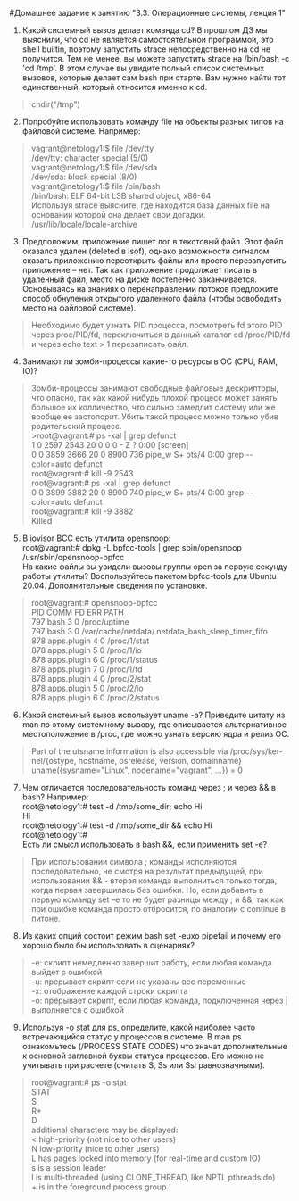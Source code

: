 #Домашнее задание к занятию "3.3. Операционные системы, лекция 1"
1.	Какой системный вызов делает команда cd? В прошлом ДЗ мы выяснили, что cd не является самостоятельной программой, это shell builtin, поэтому запустить strace непосредственно на cd не получится. Тем не менее, вы можете запустить strace на /bin/bash -c 'cd /tmp'. В этом случае вы увидите полный список системных вызовов, которые делает сам bash при старте. Вам нужно найти тот единственный, который относится именно к cd.  
>chdir("/tmp")  
2.	Попробуйте использовать команду file на объекты разных типов на файловой системе. Например:   
>vagrant@netology1:$ file /dev/tty  
/dev/tty: character special (5/0)  
vagrant@netology1:$ file /dev/sda  
/dev/sda: block special (8/0)  
vagrant@netology1:$ file /bin/bash  
/bin/bash: ELF 64-bit LSB shared object, x86-64  
Используя strace выясните, где находится база данных file на основании которой она делает свои догадки.  
>/usr/lib/locale/locale-archive  

3.	Предположим, приложение пишет лог в текстовый файл. Этот файл оказался удален (deleted в lsof), однако возможности сигналом сказать приложению переоткрыть файлы или просто перезапустить приложение – нет. Так как приложение продолжает писать в удаленный файл, место на диске постепенно заканчивается. Основываясь на знаниях о перенаправлении потоков предложите способ обнуления открытого удаленного файла (чтобы освободить место на файловой системе).  
>Необходимо будет узнать PID процесса, посмотреть fd этого PID через proc/PID/fd, переключиться в данный каталог cd /proc/PID/fd и через echo text > 1 перезаписать файл.  

4.	Занимают ли зомби-процессы какие-то ресурсы в ОС (CPU, RAM, IO)?  
>Зомби-процессы занимают свободные файловые дескрипторы, что опасно, так как какой нибудь плохой процесс может занять большое их колличество, что сильно замедлит систему или же вообще ее застопорит. Убить такой процесс можно только убив родительский процесс.  
	>root@vagrant:# ps -xal | grep defunct  
1     0    2597    2543  20   0      0     0 -      Z    ?          0:00 [screen] <defunct>  
0     0    3859    3666  20   0   8900   736 pipe_w S+   pts/4      0:00 grep --color=auto defunct  	
root@vagrant:# kill -9 2543  
root@vagrant:# ps -xal | grep defunct  
0     0    3899    3882  20   0   8900   740 pipe_w S+   pts/4      0:00 grep --color=auto defunct  
root@vagrant:# kill -9 3882  
Killed  
5.	В iovisor BCC есть утилита opensnoop:   
root@vagrant:# dpkg -L bpfcc-tools | grep sbin/opensnoop  
/usr/sbin/opensnoop-bpfcc  
На какие файлы вы увидели вызовы группы open за первую секунду работы утилиты? Воспользуйтесь пакетом bpfcc-tools для Ubuntu 20.04. Дополнительные сведения по установке.  
>root@vagrant:# opensnoop-bpfcc   
PID    COMM               FD ERR PATH  
797    bash                3   0 /proc/uptime  
797    bash                3   0 /var/cache/netdata/.netdata_bash_sleep_timer_fifo  
878    apps.plugin         4   0 /proc/1/stat  
878    apps.plugin         5   0 /proc/1/io  
878    apps.plugin         6   0 /proc/1/status  
878    apps.plugin         7   0 /proc/1/fd  
878    apps.plugin         4   0 /proc/2/stat  
878    apps.plugin         5   0 /proc/2/io  
878    apps.plugin         6   0 /proc/2/status  
6.	Какой системный вызов использует uname -a? Приведите цитату из man по этому системному вызову, где описывается альтернативное местоположение в /proc, где можно узнать версию ядра и релиз ОС.  
>Part of the utsname information is also accessible  via  /proc/sys/ker‐
       nel/{ostype, hostname, osrelease, version, domainname}    
uname({sysname="Linux", nodename="vagrant", ...}) = 0  

7.	Чем отличается последовательность команд через ; и через && в bash? Например:   
root@netology1:# test -d /tmp/some_dir; echo Hi  
Hi  
root@netology1:# test -d /tmp/some_dir && echo Hi  
root@netology1:#  
Есть ли смысл использовать в bash &&, если применить set -e?  
>При использовании символа ; команды исполняются последовательно, не смотря на результат предыдущей, при использовании && - вторая команда выполниться только тогда, когда первая завершилась без ошибки. Но, если добавить в первую команду set –e то не будет разницы между ; и &&, так как при ошибке команда просто отбросится, по аналогии с continue в питоне.   
8.	Из каких опций состоит режим bash set -euxo pipefail и почему его хорошо было бы использовать в сценариях?  
>-e: скрипт немедленно завершит работу, если любая команда выйдет с ошибкой  
-u: прерывает скрипт если не указаны все переменные  
-x: отображение каждой строки скрипта  
-o: прерывает скрипт, если любая команда, подключенная через | выполняется с ошибкой
9.	Используя -o stat для ps, определите, какой наиболее часто встречающийся статус у процессов в системе. В man ps ознакомьтесь (/PROCESS STATE CODES) что значат дополнительные к основной заглавной буквы статуса процессов. Его можно не учитывать при расчете (считать S, Ss или Ssl равнозначными).  
>root@vagrant:# ps -o stat  
STAT  
S    
R+  
D  
additional characters may be displayed:  
               <    high-priority (not nice to other users)  
               N    low-priority (nice to other users)  
               L    has pages locked into memory (for real-time and custom IO)  
               s    is a session leader  
               l    is multi-threaded (using CLONE_THREAD, like NPTL pthreads do)  
               +    is in the foreground process group  



